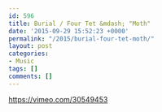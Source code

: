 ```yaml
---
id: 596
title: Burial / Four Tet &mdash; "Moth"
date: '2015-09-29 15:52:23 +0000'
permalink: "/2015/burial-four-tet-moth/"
layout: post
categories:
- Music
tags: []
comments: []
---
```

<https://vimeo.com/30549453>